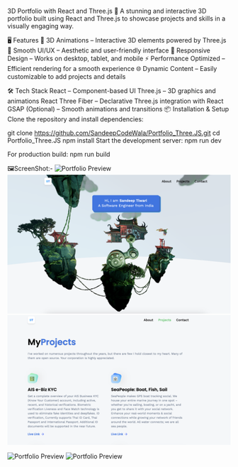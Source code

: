 3D Portfolio with React and Three.js
🚀 A stunning and interactive 3D portfolio built using React and Three.js to showcase projects and skills in a visually engaging way.

🖥️ Features
🌟 3D Animations – Interactive 3D elements powered by Three.js
🎨 Smooth UI/UX – Aesthetic and user-friendly interface
📱 Responsive Design – Works on desktop, tablet, and mobile
⚡ Performance Optimized – Efficient rendering for a smooth experience
🌐 Dynamic Content – Easily customizable to add projects and details


🛠️ Tech Stack
React – Component-based UI
Three.js – 3D graphics and animations
React Three Fiber – Declarative Three.js integration with React
GSAP (Optional) – Smooth animations and transitions
📦 Installation & Setup
Clone the repository and install dependencies:


git clone https://github.com/SandeepCodeWala/Portfolio_Three.JS.git
cd Portfolio_Three.JS
npm install
Start the development server:
npm run dev

For production build:
npm run build

🖼️ScreenShot:-
![Portfolio Preview](https://raw.githubusercontent.com/SandeepCodeWala/Portfolio_Three.JS/blob/main/src/assets/images/main.png)
![Portfolio Preview](https://raw.githubusercontent.com/SandeepCodeWala/Portfolio_Three.JS/refs/heads/main/src/assets/images/main1.png)
![Portfolio Preview](https://raw.githubusercontent.com/SandeepCodeWala/Portfolio_Three.JS/refs/heads/main/src/assets/images/project.png)

![Portfolio Preview](https://raw.githubusercontent.com/SandeepCodeWala/Portfolio_Three.JS/blob/main/src/assets/images/about.png)
![Portfolio Preview]([https://raw.githubusercontent.com/SandeepCodeWala/Portfolio_Three.JS/blob/main/src/assets/images/contact.png](https://raw.githubusercontent.com/SandeepCodeWala/Portfolio_Three.JS/refs/heads/main/src/assets/images/contact.png))
